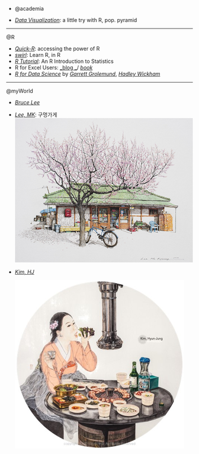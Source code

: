 * @academia

* [_Data Visualization_](http://www.users.miamioh.edu/leee5/Menu/index.htm): a little try with R, pop. pyramid

---

@R

* [_Quick-R_](http://www.statmethods.net/): accessing the power of R
* [_swirl_](http://swirlstats.com/): Learn R, in R
* [_R Tutorial_](http://www.r-tutor.com/): An R Introduction to Statistics
* R for Excel Users: [_blog _](https://www.rforexcelusers.com/r-blog/)/ [_book_](https://www.rforexcelusers.com/book/)
* [_R for Data Science_](http://r4ds.had.co.nz/index.html) by [_Garrett Grolemund_](https://twitter.com/StatGarrett), [_Hadley Wickham_](http://hadley.nz/)

---

@myWorld

* [_Bruce Lee_](https://www.brucelee.com/)
* [_Lee, MK_](http://www.leemk.com/): 구멍가게  
  ![](/pics/littleStore_LMK.jpg)
* [_Kim, HJ_](http://kimhyunjung.kr/)  

  ![](/pics/ssam_KHJ.jpg)







